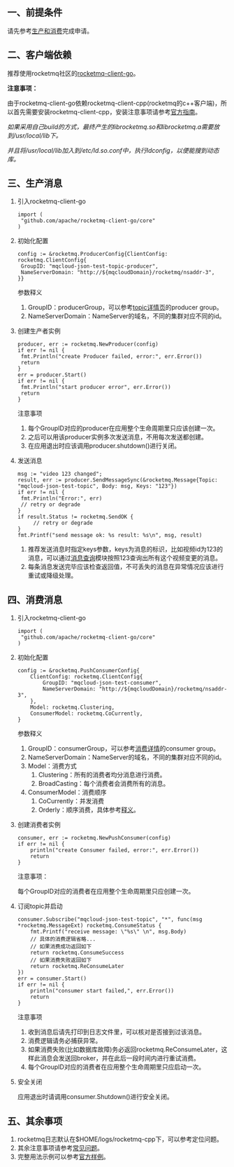 ## 一、<span id="apply">前提条件</span>

请先参考[生产和消费](produceAndConsume)完成申请。

## 二、<span id="client">客户端依赖</span>

推荐使用rocketmq社区的[rocketmq-client-go](https://github.com/apache/rocketmq-client-go)。

**注意事项：**

由于rocketmq-client-go依赖rocketmq-client-cpp(rocketmq的c++客户端)，所以首先需要安装rocketmq-client-cpp，安装注意事项请参考[官方指南](https://github.com/apache/rocketmq-client-cpp)。

*如果采用自己build的方式，最终产生的librocketmq.so和librocketmq.a需要放到/usr/local/lib下。*

*并且将/usr/local/lib加入到/etc/ld.so.conf中，执行ldconfig，以便能搜到动态库。* 

## 三、<span id="produce">生产消息</span>

1. 引入rocketmq-client-go

   ```
   import (
   	"github.com/apache/rocketmq-client-go/core"
   )
   ```

2. 初始化配置

   ```
   config := &rocketmq.ProducerConfig{ClientConfig: rocketmq.ClientConfig{
   	GroupID: "mqcloud-json-test-topic-producer",
   	NameServerDomain: "http://${mqcloudDomain}/rocketmq/nsaddr-3",
   }}
   ```

   参数释义

   1. GroupID：producerGroup，可以参考[topic详情页](topic#detail)的producer group。
   2. NameServerDomain：NameServer的域名，不同的集群对应不同的id。

3. 创建生产者实例

   ```
   producer, err := rocketmq.NewProducer(config)
   if err != nil {
   	fmt.Println("create Producer failed, error:", err.Error())
   	return
   }
   err = producer.Start()
   if err != nil {
   	fmt.Println("start producer error", err.Error())
   	return
   }
   ```

   注意事项

   1. 每个GroupID对应的producer在应用整个生命周期里只应该创建一次。
   2. 之后可以用该producer实例多次发送消息，不用每次发送都创建。
   3. 在应用退出时应该调用producer.shutdown()进行关闭。

4. 发送消息

   ```
   msg := "video 123 changed";
   result, err := producer.SendMessageSync(&rocketmq.Message{Topic: "mqcloud-json-test-topic", Body: msg, Keys: "123"})
   if err != nil {
   	fmt.Println("Error:", err)
   	// retry or degrade
   }
   if result.Status != rocketmq.SendOK {
     	// retry or degrade
   }
   fmt.Printf("send message ok: %s result: %s\n", msg, result)
   ```

   1. 推荐发送消息时指定keys参数，keys为消息的标识，比如视频id为123的消息，可以通过[消息查询](messageQuery#key)模块按照123查询出所有这个视频变更的消息。
   2. 每条消息发送完毕应该检查返回值，不可丢失的消息在异常情况应该进行重试或降级处理。

## 四、<span id="consume">消费消息</span>

1. 引入rocketmq-client-go

   ```
   import (
   	"github.com/apache/rocketmq-client-go/core"
   )
   ```

2. 初始化配置

   ```
   config := &rocketmq.PushConsumerConfig{
       ClientConfig: rocketmq.ClientConfig{
           GroupID: "mqcloud-json-test-consumer",
           NameServerDomain: "http://${mqcloudDomain}/rocketmq/nsaddr-3",
       },
       Model: rocketmq.Clustering,
       ConsumerModel: rocketmq.CoCurrently,
   }
   ```

   参数释义

   1. GroupID：consumerGroup，可以参考[消费详情](topic#consume)的consumer group。
   2. NameServerDomain：NameServer的域名，不同的集群对应不同的id。
   3. Model：消费方式
      1. Clustering：所有的消费者均分消息进行消费。
      2. BroadCasting：每个消费者会消费所有的消息。
   4. ConsumerModel：消费顺序
      1. CoCurrently：并发消费
      2. Orderly：顺序消费，具体参考[释义](clientConsumer#orderConsumer)。

3. 创建消费者实例

   ```
   consumer, err := rocketmq.NewPushConsumer(config)
   if err != nil {
       println("create Consumer failed, error:", err.Error())
       return
   }
   ```

   注意事项：

   每个GroupID对应的消费者在应用整个生命周期里只应创建一次。

4. 订阅topic并启动

   ```
   consumer.Subscribe("mqcloud-json-test-topic", "*", func(msg *rocketmq.MessageExt) rocketmq.ConsumeStatus {
       fmt.Printf("receive message: \"%s\" \n", msg.Body)
       // 具体的消费逻辑省略...
       // 如果消费成功返回如下
       return rocketmq.ConsumeSuccess
       // 如果消费失败返回如下
       return rocketmq.ReConsumeLater
   })
   err = consumer.Start()
   if err != nil {
       println("consumer start failed,", err.Error())
       return
   }
   ```

   注意事项

   1. 收到消息后请先打印到日志文件里，可以核对是否接到过该消息。
   2. 消费逻辑请务必捕获异常。
   3. 如果消费失败(比如数据库故障)务必返回rocketmq.ReConsumeLater，这样此消息会发送回broker，并在此后一段时间内进行重试消费。
   4. 每个GroupID对应的消费者在应用整个生命周期里只应启动一次。

5. 安全关闭

   应用退出时请调用consumer.Shutdown()进行安全关闭。

## 五、<span id="other">其余事项</span>

1. rocketmq日志默认在$HOME/logs/rocketmq-cpp下，可以参考定位问题。
2. 其余注意事项请参考[常见问题](faq)。
3. 完整用法示例可以参考[官方样例](https://github.com/apache/rocketmq-client-go/tree/master/examples)。
